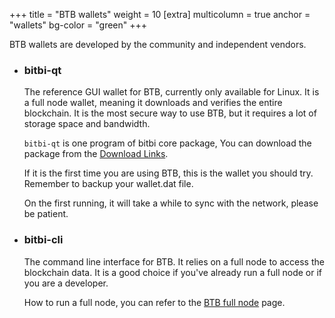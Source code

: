 +++
title = "BTB wallets"
weight = 10
[extra]
multicolumn = true
anchor = "wallets"
bg-color = "green"
+++

BTB wallets are developed by the community and independent vendors.

* ### bitbi-qt

  The reference GUI wallet for BTB, currently only available for Linux.
  It is a full node wallet, meaning it downloads and verifies the entire
  blockchain. It is the most secure way to use BTB, but it requires a lot
  of storage space and bandwidth.

  `bitbi-qt` is one program of bitbi core package,  You can download the package from the [Download Links](/download/bitbi/26.101.0/bitbi-26.101.0-x86_64-linux-gnu.tar.gz). 

  
  If it is the first time you are using BTB, this is the wallet you should try. Remember to backup your wallet.dat file.

  On the first running, it will take a while to sync with the network, please be patient.

* ### bitbi-cli

  The command line interface for BTB. It relies on a full node to access the blockchain data. It is a good choice if you've already run a full node or if you are a developer.

  How to run a full node, you can refer to the [BTB full node](/software/full-node) page.

